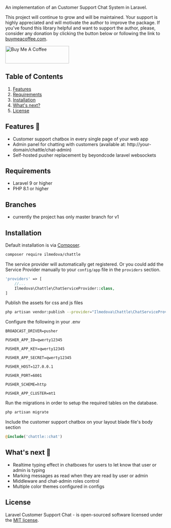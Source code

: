 An implementation of an Customer Support Chat System in Laravel.

This project will continue to grow and will be maintained. Your support is highly appreciated and will motivate the author to improve the package. If you've found this library helpful and want to support the author, please, consider any donation by clicking the button below or following the link to [buymeacoffee.com](https://www.buymeacoffee.com/kerimdeveloper). 

<a href="https://www.buymeacoffee.com/kerimdeveloper" target="_blank"><img align="center" src="https://cdn.buymeacoffee.com/buttons/v2/default-yellow.png" alt="Buy Me A Coffee" height="55px" width= "200px"></a>

## Table of Contents
1. [Features](#features)
2. [Requirements](#requirements)
3. [Installation](#installation)
4. [What's next?](#todo)
4. [License](#license)

## <a name="features"></a> Features 🤩

- Customer support chatbox in every single page of your web app
- Admin panel for chatting with customers (available at: http://your-domain/chattle/chat-admin)
- Self-hosted pusher replacement by beyondcode laravel websockets

## <a name="requirements"></a> Requirements

- Laravel 9 or higher
- PHP 8.1 or higher

## Branches
- currently the project has only master branch for v1

## <a name="installation"></a> Installation

Default installation is via [Composer](https://getcomposer.org/).

```bash
composer require ilmedova/chattle
```

The service provider will automatically get registered. Or you could add the Service Provider manually to your
`config/app` file in the `providers` section.

```php
'providers' => [
    //...
    Ilmedova\Chattle\ChatServiceProvider::class,
]
```

Publish the assets for css and js files

```bash
php artisan vendor:publish --provider="Ilmedova\Chattle\ChatServiceProvider"
```


Configure the following in your .env

`BROADCAST_DRIVER=pusher`

`PUSHER_APP_ID=qwerty12345`

`PUSHER_APP_KEY=qwerty12345`

`PUSHER_APP_SECRET=qwerty12345`

`PUSHER_HOST=127.0.0.1`

`PUSHER_PORT=6001`

`PUSHER_SCHEME=http`

`PUSHER_APP_CLUSTER=mt1`


Run the migrations in order to setup the required tables on the database.

```bash
php artisan migrate
```

Include the customer support chatbox on your layout blade file's body section

```php
@include('chattle::chat')
```

## <a name="todo"></a> What's next 🚀

- Realtime typing effect in chatboxes for users to let know that user or admin is typing
- Marking messages as read when they are read by user or admin
- Middleware and chat-admin roles control
- Multiple color themes configured in configs

## <a name="license"></a> License

Laravel Customer Support Chat - is open-sourced software licensed under the [MIT license](http://opensource.org/licenses/MIT).
